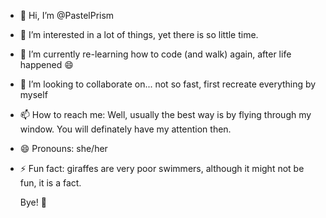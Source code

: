 - 👋 Hi, I’m @PastelPrism
- 👀 I’m interested in a lot of things, yet there is so little time.
- 🌱 I’m currently re-learning how to code (and walk) again, after life happened 😄
- 💞️ I’m looking to collaborate on... not so fast, first recreate everything by myself
- 📫 How to reach me: Well, usually the best way is by flying through my window. You will definately have my attention then. 
- 😄 Pronouns: she/her
- ⚡ Fun fact: giraffes are very poor swimmers, although it might not be fun, it is a fact.


  Bye! 👋

<!---
PastelPrism/PastelPrism is a ✨ special ✨ repository because its `README.md` (this file) appears on your GitHub profile.
You can click the Preview link to take a look at your changes.
--->
